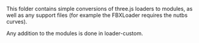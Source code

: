 This folder contains simple conversions of three.js loaders to modules, as well as any support files (for example the FBXLoader requires the nutbs curves).

Any addition to the modules is done in loader-custom.
